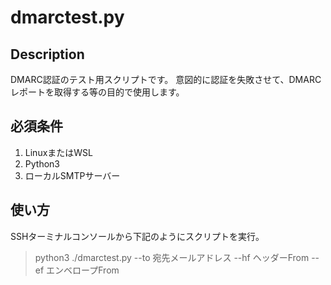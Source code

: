 # dmarctest.py

##  Description
DMARC認証のテスト用スクリプトです。
意図的に認証を失敗させて、DMARCレポートを取得する等の目的で使用します。

## 必須条件
1. LinuxまたはWSL
2. Python3
3. ローカルSMTPサーバー

##  使い方
SSHターミナルコンソールから下記のようにスクリプトを実行。

> python3 ./dmarctest.py --to 宛先メールアドレス --hf ヘッダーFrom --ef エンベロープFrom



